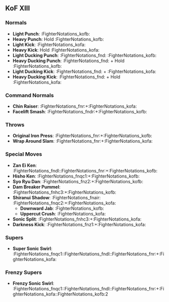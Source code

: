 ## KoF XIII
### Normals
- **Light Punch**: :FighterNotations_kofb:
- **Heavy Punch**: Hold :FighterNotations_kofb:
- **Light Kick**: :FighterNotations_kofa:
- **Heavy Kick**: Hold :FighterNotations_kofa:
- **Light Ducking Punch**: :FighterNotations_fnd: :FighterNotations_kofb:
- **Heavy Ducking Punch**: :FighterNotations_fnd: + Hold :FighterNotations_kofb: 
- **Light Ducking Kick**: :FighterNotations_fnd: + :FighterNotations_kofa: 
- **Heavy Ducking Kick**: :FighterNotations_fnd: + Hold :FighterNotations_kofa: 
### Command Normals
- **Chin Raiser**: :FighterNotations_fnr:+:FighterNotations_kofa:
- **Facelift Smash**: :FighterNotations_fndr:+:FighterNotations_kofb:
### Throws
- **Original Iron Press**: :FighterNotations_fnr:+:FighterNotations_kofb:
- **Wrap Around Slam**: :FighterNotations_fnr:+:FighterNotations_kofa:
### Special Moves
- **Zan Ei Ken**: :FighterNotations_fndl::FighterNotations_fnr:+:FighterNotations_kofb:
- **Hisho Ken**: :FighterNotations_fnqc1:+:FighterNotations_kofb:
- **Syo Ryu Dan**: :FighterNotations_fnz2:+:FighterNotations_kofb:
- **Dam Breaker Pummel**: :FighterNotations_fnhc3:+:FighterNotations_kofb:
- **Shiranui Shadow**: :FighterNotations_fnair: :FighterNotations_fnqc2:+:FighterNotations_kofa:
	- **Downward Jab**: :FighterNotations_kofb:
	- **Uppercut Crush**: :FighterNotations_kofa:
- **Sonic Split**: :FighterNotations_fnhc3:+:FighterNotations_kofa:
- **Darkness Kick**: :FighterNotations_fnz1:+:FighterNotations_kofa:
### Supers
- **Super Sonic Swirl**: :FighterNotations_fnqc1::FighterNotations_fndl::FighterNotations_fnr:+:FighterNotations_kofa:
### Frenzy Supers
- **Frenzy Sonic Swirl**: :FighterNotations_fnqc1::FighterNotations_fndl::FighterNotations_fnr:+:FighterNotations_kofa::FighterNotations_kofb:2






